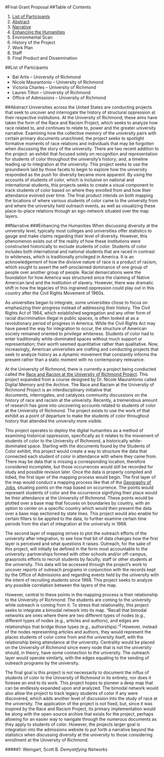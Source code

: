 #Final Grant Proposal
##Table of Contents
1. [List of Participants](#list-of-participants)
2. [Abstract](#abstract) 
3. [Narrative](#narrative)
  1. [Enhancing the Humanities](#enhancing-the-humanities)
  2. Environmental Scan
  3. History of the Project
  4. Work Plan
  5. Staff
  6. Final Product and Dissemination
  
##List of Participants
* Bal Artis – University of Richmond
* Nicole Maurantonio – University of Richmond
* Victoria Charles – University of Richmond
* Lauren Tilton – University of Richmond
* Office of Admissions – University of Richmond

##Abstract
Universities across the United States are conducting projects that seek to uncover and interrogate the history of structural oppression at their respective institutions. At the University of Richmond, these aims have taken the form of the Race and Racism Project, which seeks to analyze how race related to, and continues to relate to, power and the greater university narrative. Examining how the collective memory of the university pairs with certain primary documents unarchived, the project seeks to spotlight formative moments of race relations and individuals that may be forgotten when discussing the story of the university. There are two recent addition to the project: an exhibit that focused solely on recognition and representation for students of color throughout the university’s history; and, a timeline leading up to integration at the university. This project seeks to use the groundwork laid by those facets to begin to explore how the university responded as the push for diversity became more apparent. By using the accounts of students of color, which is inclusive on national and international students, this projects seeks to create a visual component to track students of color based on where they enrolled from and how their attendance evolved over time. The final product intends on both mapping the locations of where various students of color came to the university from and where the university held outreach events, as well as visualizing these place-to-place relations through an ego-network situated over the map layers. 

##Narrative 
###Enhancing the Humanities
When discussing diversity at the university level, typically most colleges and universities offer statistics to gauge and make claims regarding their level of diversity. However, this phenomenon exists out of the reality of how these institutions were constructed historically to exclude students of color. Students of color includes both international and national students that are raced in contrast to whiteness, which is traditionally privileged in America. It is an acknowledgement of how the divisive nature of race is a product of racism, which sought to assert the self-proclaimed dominance of one group of people over another group of people. Racial demarcations were the foundation for how America was structured since the claiming of Native American land and the institution of slavery. However, there was dramatic shift in how the legacies of this ingrained oppression could play out in this country after the Civil Rights Movement of 1960s.

As universities began to integrate, some universities chose to focus on emphasizing their progress instead of addressing their history. The Civil Rights Act of 1964, which established segregation and any other form of racial discrimination illegal in public spaces, is often looked at as a revolutionary period of progress in America. While the Civil Rights Act may have paved the way for integration to occur, the structure of American society remained oriented to privilege whiteness. Students of color had to enter traditionally white-dominated spaces without much support or representation; their worth seemed quantitative rather than qualitative. Now, increasingly, American universities are crafting and conducting projects that seek to analyze history as a dynamic movement that constantly informs the present rather than a static moment with no contemporary relevance.

At the University of Richmond, there is currently a project being conducted called the [Race and Racism at the University of Richmond Project](https://memory.richmond.edu). This project expanded from a course designed by Dr. Nicole Maurantonio called Digital Memory and the Archive. The Race and Racism at the University of Richmond Project is an interdisciplinary initiative that documents, interrogates, and catalyzes community discussions on the history of race and racism at the university. Recently, a tremendous amount of research has gone into uncovering accounts related to students of color at the University of Richmond. The project exists to use the work of that exhibit as a point of departure to make the students of color throughout history that attended the university more visible.

This project operates to deploy the digital humanities as a method of examining historical oppression, specifically as it relates to the movement of students of color to the University of Richmond, a historically white-dominated space. Starting with the documents found by the Students of Color exhibit, this project would create a way to structure the data that connected each student of color in attendance with where they came from. There may be data that is missing a corresponding location, therefore considered incomplete, but those occurrences would still be recorded for study and possible revision later. Once the data is properly compiled and tidied, the first layer of the mapping process would begin. The first layer of the map would conduct a mapping process like that of the [Geography of Jobs](http://www.axismaps.com/projects/jobs/), situating points on the map based on occurrence. The points would represent students of color and the occurrence signifying their place would be their attendance at the University of Richmond. These points would be plotted over a base map that focuses on boundaries by country, with an option to center on a specific country which would then present the data over a base map sectioned by state lines. This project would also enable for certain filters to be applied to the data, to further examine certain time periods from the start of integration at the university in 1968.

The second layer of mapping strives to plot the outreach efforts of the university after integration, to see how that bit of data changes how the first layer is perceived and what questions it raises. Outreach, for the sake of this project, will initially be defined in the form most accountable to the university: partnerships formed with other schools and/or off-campus, grassroots efforts to recruit students by faculty, staff or other students at the university. This data will be accessed through the project’s work to uncover reports of outreach programs in conjunction with the records kept by the Office of Admissions and regarding events held by the university with the intent of recruiting students since 1968. This project seeks to analyze any possible correlation between the layers of the map.

However, central to these points in the mapping process is their relationship to the University of Richmond: The students are coming to the university while outreach is coming from it. To stress that relationality, this project seeks to integrate a bimodal network into its map. “Recall that bimodal networks are ones where there are two different types of nodes (e.g., different types of nodes (e.g., articles and authors), and edges are relationships that bridge those types (e.g., authorships).”<sup>[1](#weingart)</sup> However, instead of the nodes representing articles and authors, they would represent the places students of color come from and the university itself, with the relationship being attendance at the university. Centrality would be placed on the University of Richmond since every node that is not the university should, in theory, have some connection to the university. The outreach layer would operate similarly, with the edges equating to the sending of outreach programs by the university.

The final goal is this project is not necessarily to document the influx of students of color to the University of Richmond in its entirety, nor does it foresee an end to its work. This project hopes to pioneer a deep map that can be endlessly expanded upon and analyzed. The bimodal network would also allow the project to track legacy students of color if any were discovered, which adds another level of discussion into the study of race at the university. The application of the project is not fixed, but, since it was inspired by the Race and Racism Project, its primary implementation would be along with the open-source archive that exists for the project, perhaps allowing for an easier way to navigate through the numerous documents as they apply to students of color. However, the projects larger goal is integration into the admissions website to put forth a narrative beyond the statistics when discussing diversity at the university to those considering enrollment at the University of Richmond. 


#####<a name="weingart">1</a>: Weingart, Scott B. <i>Demystifying Networks</i>
